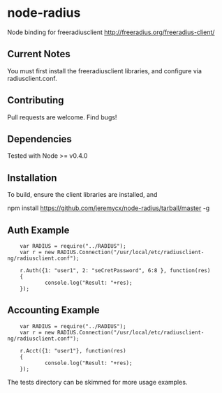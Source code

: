 node-radius
===========

Node binding for freeradiusclient http://freeradius.org/freeradius-client/

Current Notes
-------------
You must first install the freeradiusclient libraries, and configure via radiusclient.conf.

Contributing
------------
Pull requests are welcome. Find bugs!

Dependencies
------------

Tested with Node >= v0.4.0

Installation
------------

To build, ensure the client libraries are installed, and

   npm install https://github.com/jeremycx/node-radius/tarball/master -g

Auth Example
------------
        var RADIUS = require("../RADIUS");
        var r = new RADIUS.Connection("/usr/local/etc/radiusclient-ng/radiusclient.conf");
        
        r.Auth({1: "user1", 2: "seCretPassword", 6:8 }, function(res)
        {
                console.log("Result: "+res);
        });

Accounting Example
--------------------
        var RADIUS = require("../RADIUS");
        var r = new RADIUS.Connection("/usr/local/etc/radiusclient-ng/radiusclient.conf");
        
        r.Acct({1: "user1"}, function(res)
        {
                console.log("Result: "+res);
        });


The tests directory can be skimmed for more usage examples.
